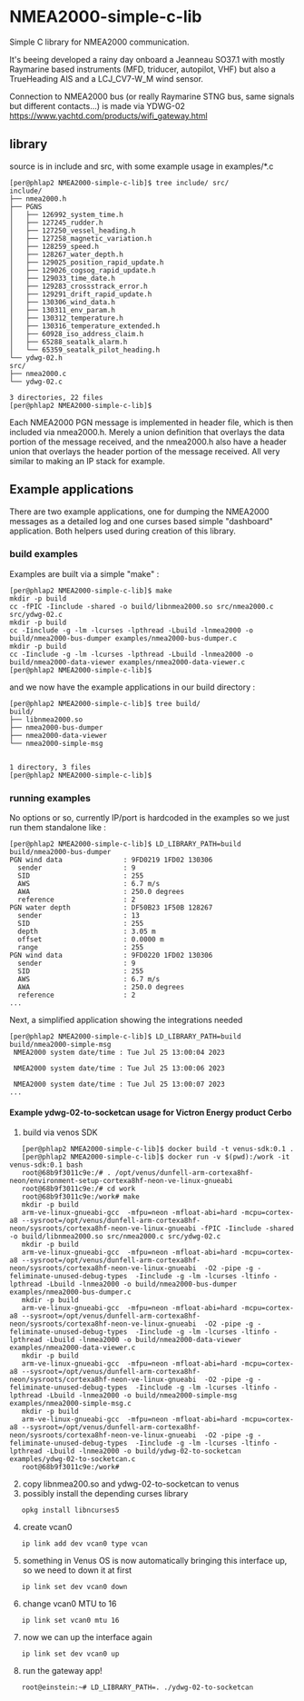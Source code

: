 # NMEA2000-simple-c-lib
Simple C library for NMEA2000 communication.

It's beeing developed a rainy day onboard a Jeanneau SO37.1 with mostly Raymarine based instruments
(MFD, triducer, autopilot, VHF) but also a TrueHeading AIS and a LCJ_CV7-W_M wind sensor.

Connection to NMEA2000 bus (or really Raymarine STNG bus, same signals but different contacts...)
is made via YDWG-02 https://www.yachtd.com/products/wifi_gateway.html

## library
source is in include and src, with some example usage in examples/*.c

```
[per@phlap2 NMEA2000-simple-c-lib]$ tree include/ src/
include/
├── nmea2000.h
├── PGNS
│   ├── 126992_system_time.h
│   ├── 127245_rudder.h
│   ├── 127250_vessel_heading.h
│   ├── 127258_magnetic_variation.h
│   ├── 128259_speed.h
│   ├── 128267_water_depth.h
│   ├── 129025_position_rapid_update.h
│   ├── 129026_cogsog_rapid_update.h
│   ├── 129033_time_date.h
│   ├── 129283_crossstrack_error.h
│   ├── 129291_drift_rapid_update.h
│   ├── 130306_wind_data.h
│   ├── 130311_env_param.h
│   ├── 130312_temperature.h
│   ├── 130316_temperature_extended.h
│   ├── 60928_iso_address_claim.h
│   ├── 65288_seatalk_alarm.h
│   └── 65359_seatalk_pilot_heading.h
└── ydwg-02.h
src/
├── nmea2000.c
└── ydwg-02.c

3 directories, 22 files
[per@phlap2 NMEA2000-simple-c-lib]$
```

Each NMEA2000 PGN message is implemented in header file, which is then included via nmea2000.h.
Merely a union definition that overlays the data portion of the message received, and the nmea2000.h
also have a header union that overlays the header portion of the message received. All very similar
to making an IP stack for example.

## Example applications

There are two example applications, one for dumping the NMEA2000 messages as a detailed log
and one curses based simple "dashboard" application. Both helpers used during creation of this
library.

### build examples

Examples are built via a simple "make" :

```
[per@phlap2 NMEA2000-simple-c-lib]$ make
mkdir -p build
cc -fPIC -Iinclude -shared -o build/libnmea2000.so src/nmea2000.c src/ydwg-02.c
mkdir -p build
cc -Iinclude -g -lm -lcurses -lpthread -Lbuild -lnmea2000 -o build/nmea2000-bus-dumper examples/nmea2000-bus-dumper.c
mkdir -p build
cc -Iinclude -g -lm -lcurses -lpthread -Lbuild -lnmea2000 -o build/nmea2000-data-viewer examples/nmea2000-data-viewer.c
[per@phlap2 NMEA2000-simple-c-lib]$
```

and we now have the example applications in our build directory :

```
[per@phlap2 NMEA2000-simple-c-lib]$ tree build/
build/
├── libnmea2000.so
├── nmea2000-bus-dumper
├── nmea2000-data-viewer
└── nmea2000-simple-msg


1 directory, 3 files
[per@phlap2 NMEA2000-simple-c-lib]$ 
```

### running examples

No options or so, currently IP/port is hardcoded in the examples so we just run them standalone like :
```
[per@phlap2 NMEA2000-simple-c-lib]$ LD_LIBRARY_PATH=build build/nmea2000-bus-dumper 
PGN wind data               : 9FD0219 1FD02 130306
  sender                    : 9
  SID                       : 255
  AWS                       : 6.7 m/s
  AWA                       : 250.0 degrees
  reference                 : 2
PGN water depth             : DF50B23 1F50B 128267
  sender                    : 13
  SID                       : 255
  depth                     : 3.05 m
  offset                    : 0.0000 m
  range                     : 255
PGN wind data               : 9FD0220 1FD02 130306
  sender                    : 9
  SID                       : 255
  AWS                       : 6.7 m/s
  AWA                       : 250.0 degrees
  reference                 : 2
...
```

Next, a simplified application showing the integrations needed
```
[per@phlap2 NMEA2000-simple-c-lib]$ LD_LIBRARY_PATH=build build/nmea2000-simple-msg
 NMEA2000 system date/time : Tue Jul 25 13:00:04 2023

 NMEA2000 system date/time : Tue Jul 25 13:00:06 2023

 NMEA2000 system date/time : Tue Jul 25 13:00:07 2023
...
```

####  Example ydwg-02-to-socketcan usage for Victron Energy product Cerbo

1. build via venos SDK
```
   [per@phlap2 NMEA2000-simple-c-lib]$ docker build -t venus-sdk:0.1 .
   [per@phlap2 NMEA2000-simple-c-lib]$ docker run -v $(pwd):/work -it venus-sdk:0.1 bash
   root@68b9f3011c9e:/# . /opt/venus/dunfell-arm-cortexa8hf-neon/environment-setup-cortexa8hf-neon-ve-linux-gnueabi 
   root@68b9f3011c9e:/# cd work
   root@68b9f3011c9e:/work# make
   mkdir -p build
   arm-ve-linux-gnueabi-gcc  -mfpu=neon -mfloat-abi=hard -mcpu=cortex-a8 --sysroot=/opt/venus/dunfell-arm-cortexa8hf-neon/sysroots/cortexa8hf-neon-ve-linux-gnueabi -fPIC -Iinclude -shared -o build/libnmea2000.so src/nmea2000.c src/ydwg-02.c
   mkdir -p build
   arm-ve-linux-gnueabi-gcc  -mfpu=neon -mfloat-abi=hard -mcpu=cortex-a8 --sysroot=/opt/venus/dunfell-arm-cortexa8hf-neon/sysroots/cortexa8hf-neon-ve-linux-gnueabi  -O2 -pipe -g -feliminate-unused-debug-types  -Iinclude -g -lm -lcurses -ltinfo -lpthread -Lbuild -lnmea2000 -o build/nmea2000-bus-dumper examples/nmea2000-bus-dumper.c
   mkdir -p build
   arm-ve-linux-gnueabi-gcc  -mfpu=neon -mfloat-abi=hard -mcpu=cortex-a8 --sysroot=/opt/venus/dunfell-arm-cortexa8hf-neon/sysroots/cortexa8hf-neon-ve-linux-gnueabi  -O2 -pipe -g -feliminate-unused-debug-types  -Iinclude -g -lm -lcurses -ltinfo -lpthread -Lbuild -lnmea2000 -o build/nmea2000-data-viewer examples/nmea2000-data-viewer.c
   mkdir -p build
   arm-ve-linux-gnueabi-gcc  -mfpu=neon -mfloat-abi=hard -mcpu=cortex-a8 --sysroot=/opt/venus/dunfell-arm-cortexa8hf-neon/sysroots/cortexa8hf-neon-ve-linux-gnueabi  -O2 -pipe -g -feliminate-unused-debug-types  -Iinclude -g -lm -lcurses -ltinfo -lpthread -Lbuild -lnmea2000 -o build/nmea2000-simple-msg examples/nmea2000-simple-msg.c
   mkdir -p build
   arm-ve-linux-gnueabi-gcc  -mfpu=neon -mfloat-abi=hard -mcpu=cortex-a8 --sysroot=/opt/venus/dunfell-arm-cortexa8hf-neon/sysroots/cortexa8hf-neon-ve-linux-gnueabi  -O2 -pipe -g -feliminate-unused-debug-types  -Iinclude -g -lm -lcurses -ltinfo -lpthread -Lbuild -lnmea2000 -o build/ydwg-02-to-socketcan examples/ydwg-02-to-socketcan.c
   root@68b9f3011c9e:/work# 
```

2. copy libnmea200.so and ydwg-02-to-socketcan to venus
3. possibly install the depending curses library
```
   opkg install libncurses5
```
4. create vcan0
```
   ip link add dev vcan0 type vcan
```
5. something in Venus OS is now automatically bringing this interface up,
   so we need to down it at first
```
   ip link set dev vcan0 down
```
6. change vcan0 MTU to 16
```
   ip link set vcan0 mtu 16
```
7. now we can up the interface again
```
   ip link set dev vcan0 up
```
8. run the gateway app!
```
   root@einstein:~# LD_LIBRARY_PATH=. ./ydwg-02-to-socketcan
```
    
